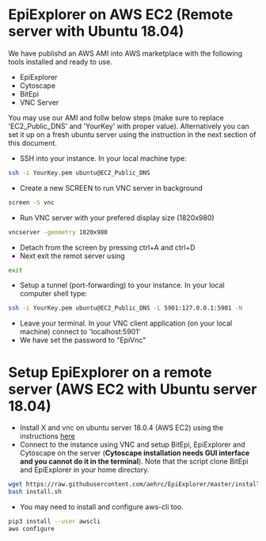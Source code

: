 # EpiExplorer on AWS EC2 (Remote server with Ubuntu 18.04)

We have publishd an AWS AMI into AWS marketplace with the following tools installed and ready to use.

- EpiExplorer
- Cytoscape
- BitEpi
- VNC Server

You may use our AMI and follw below steps (make sure to replace 'EC2_Public_DNS' and 'YourKey' with proper value). Alternatively you can set it up on a fresh ubuntu server using the instruction in the next section of this document.

- SSH into your instance. In your local machine type:

```sh
ssh -i YourKey.pem ubuntu@EC2_Public_DNS
```

- Create a new SCREEN to run VNC server in background

```sh
screen -S vnc
```

- Run VNC server with your prefered display size (1820x980)

```sh
vncserver -geometry 1820x980
```

- Detach from the screen by pressing ctrl+A and ctrl+D
- Next exit the remot server using

```sh
exit
```

- Setup a tunnel (port-forwarding) to your instance. In your local computer shell type:

```sh
ssh -i YourKey.pem ubuntu@EC2_Public_DNS -L 5901:127.0.0.1:5901 -N
```

- Leave your terminal. In your VNC client application (on your local machine) connect to 'localhost:5901'
- We have set the password to "EpiVnc"

# Setup EpiExplorer on a remote server (AWS EC2 with Ubuntu server 18.04)

- Install X and vnc on ubuntu server 18.0.4 (AWS EC2) using the instructions [here](https://medium.com/@Arafat./graphical-user-interface-using-vnc-with-amazon-ec2-instances-549d9c0969c5)
- Connect to the instance using VNC and setup BitEpi, EpiExplorer and Cytoscape on the server (**Cytoscape installation needs GUI interface and you cannot do it in the terminal**). Note that the script clone BitEpi and EpiExplorer in your home directory.

```sh
wget https://raw.githubusercontent.com/aehrc/EpiExplorer/master/install.sh
bash install.sh
```

- You may need to install and configure aws-cli too.

```sh
pip3 install --user awscli
aws configure
```
